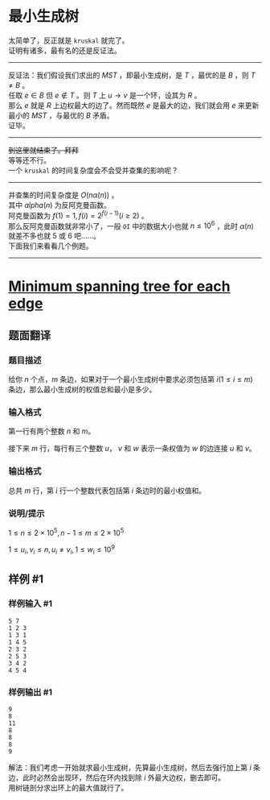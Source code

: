 # 最小生成树
太简单了，反正就是 `kruskal` 就完了。\
证明有诸多，最有名的还是反证法。

---

反证法：我们假设我们求出的 $MST$ ，即最小生成树，是 $T$ ，最优的是 $B$ ，则 $T\neq B$ 。\
任取 $e\in B$ 但 $e\notin T$ 。则 $T$ 上 $u\rightarrow v$ 是一个环，设其为 $R$ 。\
那么 $e$ 就是 $R$ 上边权最大的边了。然而既然 $e$ 是最大的边，我们就会用 $e$ 来更新最小的 $MST$ ，与最优的 $B$ 矛盾。\
证毕。

---

~~到这里就结束了。拜拜~~ \
等等还不行。\
一个 `kruskal` 的时间复杂度会不会受并查集的影响呢？

---

并查集的时间复杂度是 $O(n\alpha (n))$ 。\
其中 $alpha(n)$ 为反阿克曼函数。\
阿克曼函数为 $f(1)=1,f(i)=2^{f(i-1)}(i \ge 2)$ 。\
那么反阿克曼函数就非常小了，一般 `OI` 中的数据大小也就 $n \leq 10^6$ ，此时 $\alpha(n)$ 就差不多也就 $5$ 或 $6$ 吧……。\
下面我们来看看几个例题。

---

# [Minimum spanning tree for each edge](https://www.luogu.com.cn/problem/CF609E)

## 题面翻译

### 题目描述

给你 $n$ 个点，$m$ 条边，如果对于一个最小生成树中要求必须包括第 $i(1 \le i \le m)$ 条边，那么最小生成树的权值总和最小是多少。

### 输入格式

第一行有两个整数 $n$ 和 $m$。

接下来 $m$ 行，每行有三个整数 $u$， $v$ 和 $w$ 表示一条权值为 $w$ 的边连接 $u$ 和 $v$。

### 输出格式

总共 $m$ 行，第 $i$ 行一个整数代表包括第 $i$ 条边时的最小权值和。

### 说明/提示

$1 \le n \le 2 \times 10^5,n-1 \le m\le 2 \times 10^5$

$1 \le u_i,v_i \le n,u_i \neq v_i,1 \le w_i \le 10^9$
## 样例 #1

### 样例输入 #1

```
5 7
1 2 3
1 3 1
1 4 5
2 3 2
2 5 3
3 4 2
4 5 4
```

### 样例输出 #1

```
9
8
11
8
8
8
9
```
解法：我们考虑一开始就求最小生成树，先算最小生成树，然后去强行加上第 $i$ 条边，此时必然会出现环，然后在环内找到除 $i$ 外最大边权，删去即可。\
用树链剖分求出环上的最大值就行了。
